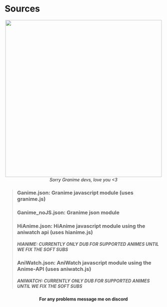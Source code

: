 # Sources

<div align="center"> 
<img src="https://i.ibb.co/41qyCzd/1358296.png" width="500px"><br>
<i>Sorry Granime devs, love you <3</i>
</div>

>### <b>Ganime.json:<b> Granime javascript module (uses granime.js)
>
>### Ganime_noJS.json: Granime json module
>
>### HiAnime.json: HiAnime javascript module using the aniwatch api (uses hianime.js)‎
>##### HIANIME: CURRENTLY ONLY DUB FOR SUPPORTED ANIMES UNTIL WE FIX THE SOFT SUBS
>
>### AniWatch.json: AniWatch javascript module using the Anime-API (uses aniwatch.js) 
>##### ANIWATCH: CURRENTLY ONLY DUB FOR SUPPORTED ANIMES UNTIL WE FIX THE SOFT SUBS

<div align="center"> 
For any problems message me on discord
</div>

